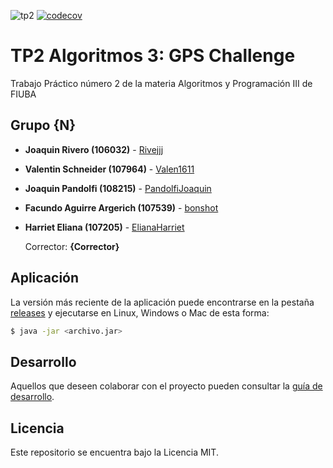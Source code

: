 ![tp2](https://github.com/ElianaHarriet/tp2_gps/actions/workflows/build.yml/badge.svg) [![codecov](https://codecov.io/gh/ElianaHarriet/tp2_gps/branch/master/graph/badge.svg)](https://codecov.io/gh/ElianaHarriet/tp2_gps)

# TP2 Algoritmos 3: GPS Challenge

Trabajo Práctico número 2 de la materia Algoritmos y Programación III de FIUBA

## Grupo {N}


* **Joaquin Rivero (106032)** - [Rivejjj](https://github.com/Rivejjj)
* **Valentin Schneider (107964)** - [Valen1611](https://github.com/Valen1611)
* **Joaquin Pandolfi (108215)** - [PandolfiJoaquin](https://github.com/PandolfiJoaquin)
* **Facundo Aguirre Argerich (107539)** - [bonshot](https://github.com/bonshot)
* **Harriet Eliana (107205)** - [ElianaHarriet](https://github.com/ElianaHarriet)

  Corrector: **{Corrector}**

## Aplicación

La versión más reciente de la aplicación puede encontrarse en la pestaña [releases](https://github.com/ElianaHarriet/tp2_gps/releases/latest) y ejecutarse en Linux, Windows o Mac de esta forma:

```bash
$ java -jar <archivo.jar>
```

## Desarrollo

Aquellos que deseen colaborar con el proyecto pueden consultar la [guía de desarrollo](./docs/Desarrollo.md).

## Licencia

Este repositorio se encuentra bajo la Licencia MIT.

